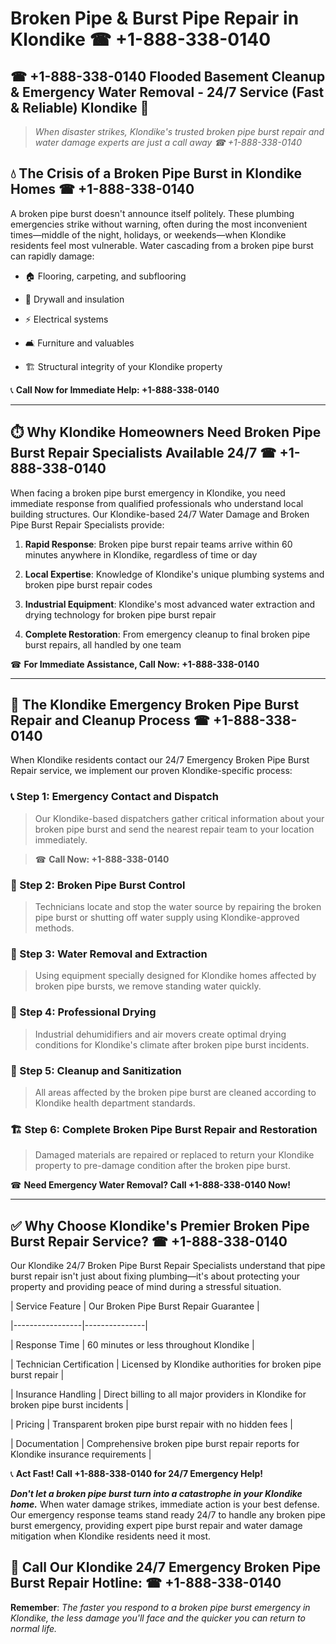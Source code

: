 # Broken Pipe & Burst Pipe Repair in Klondike ☎ +1-888-338-0140  
## ☎ +1-888-338-0140 Flooded Basement Cleanup & Emergency Water Removal - 24/7 Service (Fast & Reliable) Klondike 🚨  

> *When disaster strikes, Klondike's trusted broken pipe burst repair and water damage experts are just a call away ☎ +1-888-338-0140*  

## 💧 The Crisis of a Broken Pipe Burst in Klondike Homes ☎ +1-888-338-0140  

A broken pipe burst doesn't announce itself politely. These plumbing emergencies strike without warning, often during the most inconvenient times—middle of the night, holidays, or weekends—when Klondike residents feel most vulnerable. Water cascading from a broken pipe burst can rapidly damage:  

* 🏠 Flooring, carpeting, and subflooring  
* 🧱 Drywall and insulation  
* ⚡ Electrical systems  
* 🛋️ Furniture and valuables  
* 🏗️ Structural integrity of your Klondike property  

📞 **Call Now for Immediate Help: +1-888-338-0140**  

---  

## ⏱️ Why Klondike Homeowners Need Broken Pipe Burst Repair Specialists Available 24/7 ☎ +1-888-338-0140  

When facing a broken pipe burst emergency in Klondike, you need immediate response from qualified professionals who understand local building structures. Our Klondike-based 24/7 Water Damage and Broken Pipe Burst Repair Specialists provide:  

1. **Rapid Response**: Broken pipe burst repair teams arrive within 60 minutes anywhere in Klondike, regardless of time or day  
2. **Local Expertise**: Knowledge of Klondike's unique plumbing systems and broken pipe burst repair codes  
3. **Industrial Equipment**: Klondike's most advanced water extraction and drying technology for broken pipe burst repair  
4. **Complete Restoration**: From emergency cleanup to final broken pipe burst repairs, all handled by one team  

☎ **For Immediate Assistance, Call Now: +1-888-338-0140**  

---  

## 🔧 The Klondike Emergency Broken Pipe Burst Repair and Cleanup Process ☎ +1-888-338-0140  

When Klondike residents contact our 24/7 Emergency Broken Pipe Burst Repair service, we implement our proven Klondike-specific process:  

### 📞 Step 1: Emergency Contact and Dispatch  
> Our Klondike-based dispatchers gather critical information about your broken pipe burst and send the nearest repair team to your location immediately.  
> ☎ **Call Now: +1-888-338-0140**  

### 🚿 Step 2: Broken Pipe Burst Control  
> Technicians locate and stop the water source by repairing the broken pipe burst or shutting off water supply using Klondike-approved methods.  

### 🌊 Step 3: Water Removal and Extraction  
> Using equipment specially designed for Klondike homes affected by broken pipe bursts, we remove standing water quickly.  

### 💨 Step 4: Professional Drying  
> Industrial dehumidifiers and air movers create optimal drying conditions for Klondike's climate after broken pipe burst incidents.  

### 🧼 Step 5: Cleanup and Sanitization  
> All areas affected by the broken pipe burst are cleaned according to Klondike health department standards.  

### 🏗️ Step 6: Complete Broken Pipe Burst Repair and Restoration  
> Damaged materials are repaired or replaced to return your Klondike property to pre-damage condition after the broken pipe burst.  

☎ **Need Emergency Water Removal? Call +1-888-338-0140 Now!**  

---  

## ✅ Why Choose Klondike's Premier Broken Pipe Burst Repair Service? ☎ +1-888-338-0140  

Our Klondike 24/7 Broken Pipe Burst Repair Specialists understand that pipe burst repair isn't just about fixing plumbing—it's about protecting your property and providing peace of mind during a stressful situation.  

| Service Feature | Our Broken Pipe Burst Repair Guarantee |  
|-----------------|---------------|  
| Response Time | 60 minutes or less throughout Klondike |  
| Technician Certification | Licensed by Klondike authorities for broken pipe burst repair |  
| Insurance Handling | Direct billing to all major providers in Klondike for broken pipe burst incidents |  
| Pricing | Transparent broken pipe burst repair with no hidden fees |  
| Documentation | Comprehensive broken pipe burst repair reports for Klondike insurance requirements |  

📞 **Act Fast! Call +1-888-338-0140 for 24/7 Emergency Help!**  

***Don't let a broken pipe burst turn into a catastrophe in your Klondike home.*** When water damage strikes, immediate action is your best defense. Our emergency response teams stand ready 24/7 to handle any broken pipe burst emergency, providing expert pipe burst repair and water damage mitigation when Klondike residents need it most.  

## 📱 Call Our Klondike 24/7 Emergency Broken Pipe Burst Repair Hotline: ☎ +1-888-338-0140  

**Remember**: *The faster you respond to a broken pipe burst emergency in Klondike, the less damage you'll face and the quicker you can return to normal life.*